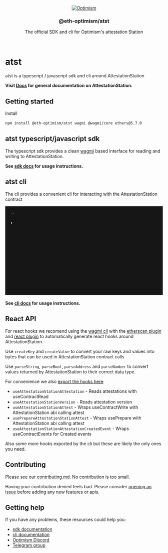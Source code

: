 <div align="center">
  <br />
  <br />
  <a href="https://optimism.io"><img alt="Optimism" src="https://raw.githubusercontent.com/ethereum-optimism/brand-kit/main/assets/svg/OPTIMISM-R.svg" width=600></a>
  <br />
  <h3>@eth-optimism/atst</h3> The official SDK and cli for Optimism's attestation Station
  <br />
</div>

<p align="center">

<p>
<a href="https://www.npmjs.com/package/@eth-optimism/atst" target="\_parent">
<img alt="" src="https://img.shields.io/npm/dm/@eth-optimism/atst.svg" />
</a>

# atst

atst is a typescript / javascript sdk and cli around AttestationStation

**Visit [Docs](https://community.optimism.io/docs/governance/attestation-station/) for general documentation on AttestationStation.**

## Getting started

Install

```bash
npm install @eth-optimism/atst wagmi @wagmi/core ethers@5.7.0
```

## atst typescript/javascript sdk

The typescript sdk provides a clean [wagmi](https://wagmi.sh/) based interface for reading and writing to AttestationStation.

**See [sdk docs](https://github.com/ethereum-optimism/optimism/blob/develop/packages/atst/docs/sdk.md) for usage instructions.**

## atst cli

The cli provides a convenient cli for interacting with the AttestationStation contract

![preview](./assets/preview.gif)

**See [cli docs](https://github.com/ethereum-optimism/optimism/blob/develop/packages/atst/docs/cli.md) for usage instructions.**

## React API

For react hooks we recomend using the [wagmi cli](https://wagmi.sh/cli/getting-started) with the [etherscan plugin](https://wagmi.sh/cli/plugins/etherscan) and [react plugin](https://wagmi.sh/cli/plugins/react) to automatically generate react hooks around AttestationStation.

Use `createKey` and `createValue` to convert your raw keys and values into bytes that can be used in AttestationStation contract calls

Use `parseString`, `parseBool`, `parseAddress` and `parseNumber` to convert values returned by AttestationStation to their correct data type.

For convenience we also [export the hooks here](https://github.com/ethereum-optimism/optimism/blob/develop/packages/atst/src/index.ts):
- `useAttestationStationAttestation` - Reads attestations with useContractRead
- `useAttestationStationVersion` - Reads attestation version
- `useAttestationStationAttest` - Wraps useContractWrite with AttestationStation abi calling attest
- `usePrepareAttestationStationAttest` - Wraps usePrepare with AttestationStation abi calling attest
- `useAttestationStationAttestationCreatedEvent` - Wraps useContractEvents for Created events

Also some more hooks exported by the cli but these are likely the only ones you need.

## Contributing

Please see our [contributing.md](https://github.com/ethereum-optimism/optimism/blob/develop/CONTRIBUTING.md). No contribution is too small.

Having your contribution denied feels bad.
Please consider [opening an issue](https://github.com/ethereum-optimism/optimism/issues) before adding any new features or apis.


## Getting help

If you have any problems, these resources could help you:

- [sdk documentation](https://github.com/ethereum-optimism/optimism/blob/develop/packages/atst/docs/sdk.md)
- [cli documentation](https://github.com/ethereum-optimism/optimism/blob/develop/packages/atst/docs/cli.md)
- [Optimism Discord](https://discord.gg/optimism)
- [Telegram group](https://t.me/+zwpJ8Ohqgl8yNjNh)
